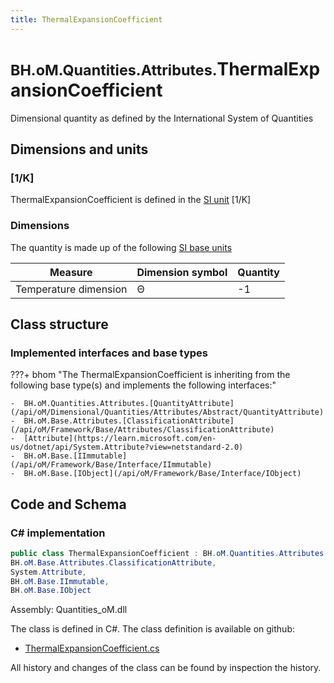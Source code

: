 ```yaml
---
title: ThermalExpansionCoefficient
---
```


# <small>BH.oM.Quantities.Attributes.</small>**ThermalExpansionCoefficient**

Dimensional quantity as defined by the International System of Quantities

## Dimensions and units

### [1/K]

ThermalExpansionCoefficient is defined in the [SI unit](https://bhom.xyz/documentation/BHoM_oM/BHoM-Units-conventions/) [1/K]

### Dimensions

The quantity is made up of the following [SI base units](https://en.wikipedia.org/wiki/SI_base_unit)

| Measure        | Dimension symbol | Quantity |
|------------------|--------|----------|
| Temperature dimension |  Θ  |-1  |


## Class structure

### Implemented interfaces and base types

???+ bhom "The ThermalExpansionCoefficient is inheriting from the following base type(s) and implements the following interfaces:"

    -  BH.oM.Quantities.Attributes.[QuantityAttribute](/api/oM/Dimensional/Quantities/Attributes/Abstract/QuantityAttribute)
    -  BH.oM.Base.Attributes.[ClassificationAttribute](/api/oM/Framework/Base/Attributes/ClassificationAttribute)
    -  [Attribute](https://learn.microsoft.com/en-us/dotnet/api/System.Attribute?view=netstandard-2.0)
    -  BH.oM.Base.[IImmutable](/api/oM/Framework/Base/Interface/IImmutable)
    -  BH.oM.Base.[IObject](/api/oM/Framework/Base/Interface/IObject)




## Code and Schema

### C# implementation

``` C# title="C#"
public class ThermalExpansionCoefficient : BH.oM.Quantities.Attributes.QuantityAttribute,
BH.oM.Base.Attributes.ClassificationAttribute,
System.Attribute,
BH.oM.Base.IImmutable,
BH.oM.Base.IObject
```

Assembly: Quantities_oM.dll

The class is defined in C#. The class definition is available on github:

- [ThermalExpansionCoefficient.cs](https://github.com/BHoM/BHoM/blob/develop/Quantities_oM/Attributes\ThermalExpansionCoefficient.cs)

All history and changes of the class can be found by inspection the history.
